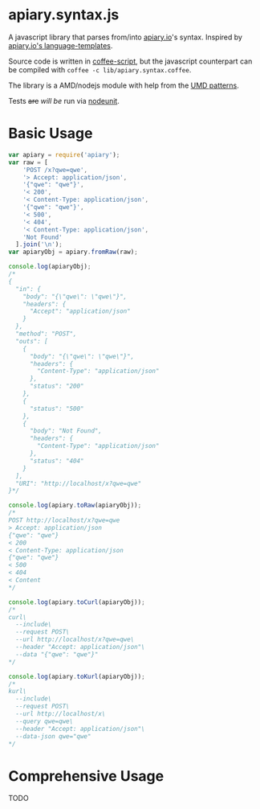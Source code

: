 # apiary.syntax.js

A javascript library that parses from/into [apiary.io](http://apiary.io/blueprint)'s syntax.
Inspired by [apiary.io's language-templates](https://github.com/apiaryio/language-templates).

Source code is written in [coffee-script](http://coffeescript.org/),
but the javascript counterpart can be compiled with `coffee -c lib/apiary.syntax.coffee`.

The library is a AMD/nodejs module with help from the [UMD patterns](https://github.com/umdjs/umd).

Tests <del>are</del> *will be* run via [nodeunit](https://github.com/caolan/nodeunit/).

# Basic Usage

```js
var apiary = require('apiary');
var raw = [
    'POST /x?qwe=qwe',
    '> Accept: application/json',
    '{"qwe": "qwe"}',
    '< 200',
    '< Content-Type: application/json',
    '{"qwe": "qwe"}',
    '< 500',
    '< 404',
    '< Content-Type: application/json',
    'Not Found'
  ].join('\n');
var apiaryObj = apiary.fromRaw(raw);
```

```js
console.log(apiaryObj);
/*
{
  "in": {
    "body": "{\"qwe\": \"qwe\"}",
    "headers": {
      "Accept": "application/json"
    }
  },
  "method": "POST",
  "outs": [
    {
      "body": "{\"qwe\": \"qwe\"}",
      "headers": {
        "Content-Type": "application/json"
      },
      "status": "200"
    },
    {
      "status": "500"
    },
    {
      "body": "Not Found",
      "headers": {
        "Content-Type": "application/json"
      },
      "status": "404"
    }
  ],
  "URI": "http://localhost/x?qwe=qwe"
}*/
```

```js
console.log(apiary.toRaw(apiaryObj));
/*
POST http://localhost/x?qwe=qwe
> Accept: application/json
{"qwe": "qwe"}
< 200
< Content-Type: application/json
{"qwe": "qwe"}
< 500
< 404
< Content
*/
```

```js
console.log(apiary.toCurl(apiaryObj));
/*
curl\
  --include\
  --request POST\
  --url http://localhost/x?qwe=qwe\
  --header "Accept: application/json"\
  --data "{"qwe": "qwe"}"
*/
```

```js
console.log(apiary.toKurl(apiaryObj));
/*
kurl\
  --include\
  --request POST\
  --url http://localhost/x\
  --query qwe=qwe\
  --header "Accept: application/json"\
  --data-json qwe="qwe"
*/
```

# Comprehensive Usage

TODO
